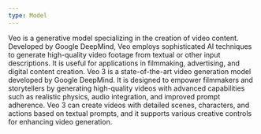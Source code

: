 ```yaml
---
type: Model
---
```


Veo is a generative model specializing in the creation of video content. Developed by Google DeepMind, Veo employs sophisticated AI techniques to generate high-quality video footage from textual or other input descriptions. It is useful for applications in filmmaking, advertising, and digital content creation. Veo 3 is a state-of-the-art video generation model developed by Google DeepMind. It is designed to empower filmmakers and storytellers by generating high-quality videos with advanced capabilities such as realistic physics, audio integration, and improved prompt adherence. Veo 3 can create videos with detailed scenes, characters, and actions based on textual prompts, and it supports various creative controls for enhancing video generation.